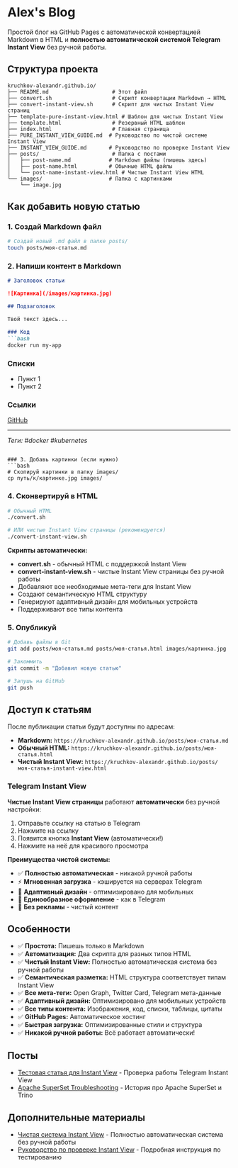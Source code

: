 # Alex's Blog

Простой блог на GitHub Pages с автоматической конвертацией Markdown в HTML и **полностью автоматической системой Telegram Instant View** без ручной работы.

## Структура проекта

```
kruchkov-alexandr.github.io/
├── README.md                    # Этот файл
├── convert.sh                   # Скрипт конвертации Markdown → HTML
├── convert-instant-view.sh      # Скрипт для чистых Instant View страниц
├── template-pure-instant-view.html # Шаблон для чистых Instant View
├── template.html                # Резервный HTML шаблон
├── index.html                   # Главная страница
├── PURE_INSTANT_VIEW_GUIDE.md  # Руководство по чистой системе Instant View
├── INSTANT_VIEW_GUIDE.md       # Руководство по проверке Instant View
├── posts/                       # Папка с постами
│   ├── post-name.md            # Markdown файлы (пишешь здесь)
│   ├── post-name.html          # Обычные HTML файлы
│   └── post-name-instant-view.html # Чистые Instant View HTML
└── images/                     # Папка с картинками
    └── image.jpg
```

## Как добавить новую статью

### 1. Создай Markdown файл
```bash
# Создай новый .md файл в папке posts/
touch posts/моя-статья.md
```

### 2. Напиши контент в Markdown
```markdown
# Заголовок статьи

![Картинка](/images/картинка.jpg)

## Подзаголовок

Твой текст здесь...

### Код
```bash
docker run my-app
```

### Списки
- Пункт 1
- Пункт 2

### Ссылки
[GitHub](https://github.com)

---

*Теги: #docker #kubernetes*
```

### 3. Добавь картинки (если нужно)
```bash
# Скопируй картинки в папку images/
cp путь/к/картинке.jpg images/
```

### 4. Сконвертируй в HTML
```bash
# Обычный HTML
./convert.sh

# ИЛИ чистые Instant View страницы (рекомендуется)
./convert-instant-view.sh
```

**Скрипты автоматически:**
- **convert.sh** - обычный HTML с поддержкой Instant View
- **convert-instant-view.sh** - чистые Instant View страницы без ручной работы
- Добавляют все необходимые мета-теги для Instant View
- Создают семантическую HTML структуру
- Генерируют адаптивный дизайн для мобильных устройств
- Поддерживают все типы контента

### 5. Опубликуй
```bash
# Добавь файлы в Git
git add posts/моя-статья.md posts/моя-статья.html images/картинка.jpg

# Закоммить
git commit -m "Добавил новую статью"

# Запушь на GitHub
git push
```

## Доступ к статьям

После публикации статьи будут доступны по адресам:
- **Markdown:** `https://kruchkov-alexandr.github.io/posts/моя-статья.md`
- **Обычный HTML:** `https://kruchkov-alexandr.github.io/posts/моя-статья.html`
- **Чистый Instant View:** `https://kruchkov-alexandr.github.io/posts/моя-статья-instant-view.html`

### Telegram Instant View

**Чистые Instant View страницы** работают **автоматически** без ручной настройки:
1. Отправьте ссылку на статью в Telegram
2. Нажмите на ссылку
3. Появится кнопка **Instant View** (автоматически!)
4. Нажмите на неё для красивого просмотра

**Преимущества чистой системы:**
- ✅ **Полностью автоматическая** - никакой ручной работы
- ⚡ **Мгновенная загрузка** - кэшируется на серверах Telegram
- 📱 **Адаптивный дизайн** - оптимизировано для мобильных
- 🎨 **Единообразное оформление** - как в Telegram
- 🚫 **Без рекламы** - чистый контент

## Особенности

- ✅ **Простота:** Пишешь только в Markdown
- ✅ **Автоматизация:** Два скрипта для разных типов HTML
- ✅ **Чистый Instant View:** Полностью автоматическая система без ручной работы
- ✅ **Семантическая разметка:** HTML структура соответствует типам Instant View
- ✅ **Все мета-теги:** Open Graph, Twitter Card, Telegram мета-данные
- ✅ **Адаптивный дизайн:** Оптимизировано для мобильных устройств
- ✅ **Все типы контента:** Изображения, код, списки, таблицы, цитаты
- ✅ **GitHub Pages:** Автоматическое хостинг
- ✅ **Быстрая загрузка:** Оптимизированные стили и структура
- ✅ **Никакой ручной работы:** Всё работает автоматически!

## Посты

- [Тестовая статья для Instant View](/posts/test-instant-view.html) - Проверка работы Telegram Instant View
- [Apache SuperSet Troubleshooting](/posts/apache-simple.html) - История про Apache SuperSet и Trino

## Дополнительные материалы

- [Чистая система Instant View](PURE_INSTANT_VIEW_GUIDE.md) - Полностью автоматическая система без ручной работы
- [Руководство по проверке Instant View](INSTANT_VIEW_GUIDE.md) - Подробная инструкция по тестированию 
